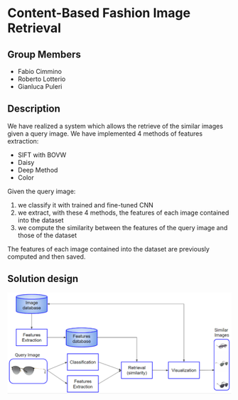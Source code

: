 # Content-Based Fashion Image Retrieval #

## Group Members ##
* Fabio Cimmino
* Roberto Lotterio
* Gianluca Puleri

## Description ##
We have realized a system which allows the retrieve of the similar images given a query image.
We have implemented 4 methods of features extraction:
* SIFT with BOVW
* Daisy
* Deep Method
* Color

Given the query image:
1. we classify it with trained and fine-tuned CNN
2. we extract, with these 4 methods, the features of each image contained into the dataset
3. we compute the similarity between the features of the query image and those of the dataset

The features of each image contained into the dataset are previously computed and then saved.

## Solution design ##
![solution_design](solution_design.PNG)
